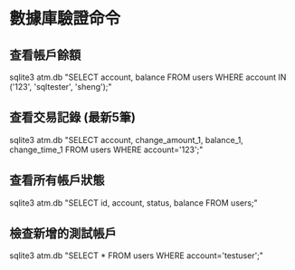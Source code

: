 # 數據庫驗證命令

## 查看帳戶餘額
sqlite3 atm.db "SELECT account, balance FROM users WHERE account IN ('123', 'sqltester', 'sheng');"

## 查看交易記錄 (最新5筆)
sqlite3 atm.db "SELECT account, change_amount_1, balance_1, change_time_1 FROM users WHERE account='123';"

## 查看所有帳戶狀態
sqlite3 atm.db "SELECT id, account, status, balance FROM users;"

## 檢查新增的測試帳戶
sqlite3 atm.db "SELECT * FROM users WHERE account='testuser';"

